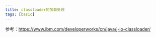 ```yaml
---
title: classloader的加载处理
tags: [basic]
---
```


参考：https://www.ibm.com/developerworks/cn/java/j-lo-classloader/